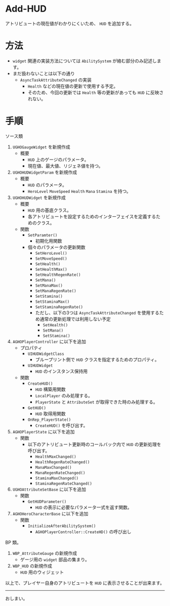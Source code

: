 # Add-HUD
アトリビュートの現在値がわかりにくいため、 `HUD` を追加する。

# 方法

* `widget` 関連の実装方法については `AbilitySystem` が絡む部分のみ記述します。
* まだ扱わないことは以下の通り
	* `AsyncTaskAttributeChanged` の実装
		* `Health` などの現在値の更新で使用する予定。
		* そのため、今回の更新では `Health` 等の更新があっても `HUD` に反映されない。

# 手順

ソース類


1. `UGHOGaugeWidget` を新規作成
	* 概要
		* `HUD` 上のゲージのパラメータ。
		* 現在値、最大値、リジェネ値を持つ。
1. `UGHOHUDWidgetParam` を新規作成
	* 概要
		* `HUD` のパラメータ。
		* `HeroLevel` `MoveSpeed` `Health` `Mana` `Stamina` を持つ。
1. `UGHOHUDWidget` を新規作成
	* 概要
		* `HUD` 用の基底クラス。
		* 各アトリビュートを設定するためのインターフェイスを定義するためのクラス。
	* 関数
		* `SetParamter()`
			* 初期化用関数
		* 個々のパラメータの更新関数
			* `SetHeroLevel()`
			* `SetMoveSpeed()`
			* `SetHealth()`
			* `SetHealthMax()`
			* `SetHealthRegenRate()`
			* `SetMana()`
			* `SetManaMax()`
			* `SetManaRegenRate()`
			* `SetStamina()`
			* `SetStaminaMax()`
			* `SetStaminaRegenRate()`
			* ただし、以下の3つは `AsyncTaskAttributeChanged` を使用するため通常の更新処理では利用しない予定
				* `SetHealth()`
				* `SetMana()`
				* `SetStamina()`
1. `AGHOPlayerController` に以下を追加
	* プロパティ
		* `UIHUDWidgetClass`
			* ブループリント側で `HUD` クラスを指定するためのプロパティ。
		* `UIHUDWidget`
			* `HUD` のインスタンス保持用
	* 関数
		* `CreateHUD()`
			* `HUD` 構築用関数
			* `LocalPlayer` のみ処理する。
			* `PlayerState` と `AttributeSet` が取得できた時のみ処理する。
		* `GetHUD()`
			* `HUD` 取得用関数
		* `OnRep_PlayerState()`
			* `CreateHUD()` を呼び出す。
1. `AGHOPlayerState` に以下を追加
	* 関数
		* 以下のアトリビュート更新時のコールバック内で `HUD` の更新処理を呼び出す。
			* `HealthMaxChanged()`
			* `HealthRegenRateChanged()`
			* `ManaMaxChanged()`
			* `ManaRegenRateChanged()`
			* `StaminaMaxChanged()`
			* `StaminaRegenRateChanged()`
1. `UGHOAttributeSetBase` に以下を追加
	* 関数
		* `GetHUDParameter()`
			* `HUD` の表示に必要なパラメータ一式を返す関数。
1. `AGHOHeroCharacterBase` に以下を追加
	* 関数
		* `InitializeAfterAbilitySystem()`
			* `AGHOPlayerController::CreateHD()` の呼び出し

BP 類。

1. `WBP_AttributeGauge` の新規作成
	* ゲージ用の `widget` 部品の集まり。
1. `WBP_HUD` の新規作成
	* `HUD` 用のウィジェット

以上で、プレイヤー自身のアトリビュートを `HUD` に表示させることが出来ます。


-----
おしまい。
